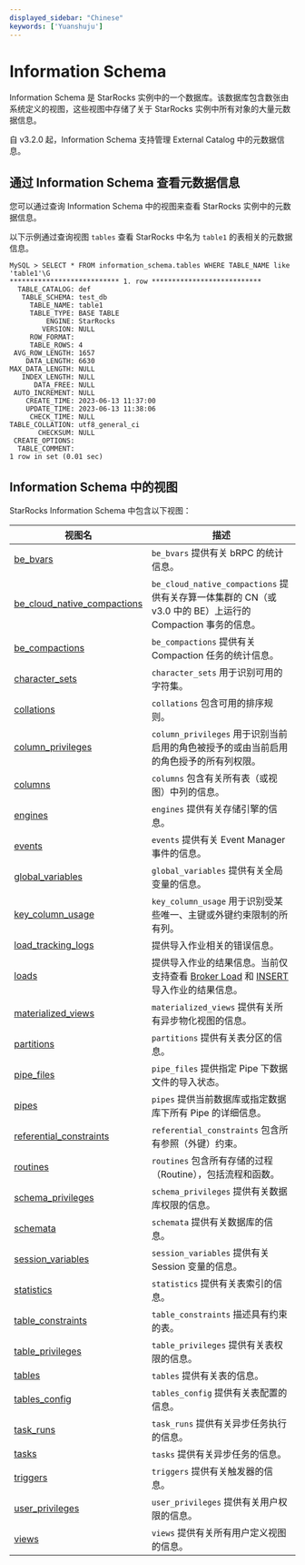 ```yaml
---
displayed_sidebar: "Chinese"
keywords: ['Yuanshuju']
---
```


# Information Schema

Information Schema 是 StarRocks 实例中的一个数据库。该数据库包含数张由系统定义的视图，这些视图中存储了关于 StarRocks 实例中所有对象的大量元数据信息。

自 v3.2.0 起，Information Schema 支持管理 External Catalog 中的元数据信息。

## 通过 Information Schema 查看元数据信息

您可以通过查询 Information Schema 中的视图来查看 StarRocks 实例中的元数据信息。

以下示例通过查询视图 `tables` 查看 StarRocks 中名为 `table1` 的表相关的元数据信息。

```Plain
MySQL > SELECT * FROM information_schema.tables WHERE TABLE_NAME like 'table1'\G
*************************** 1. row ***************************
  TABLE_CATALOG: def
   TABLE_SCHEMA: test_db
     TABLE_NAME: table1
     TABLE_TYPE: BASE TABLE
         ENGINE: StarRocks
        VERSION: NULL
     ROW_FORMAT: 
     TABLE_ROWS: 4
 AVG_ROW_LENGTH: 1657
    DATA_LENGTH: 6630
MAX_DATA_LENGTH: NULL
   INDEX_LENGTH: NULL
      DATA_FREE: NULL
 AUTO_INCREMENT: NULL
    CREATE_TIME: 2023-06-13 11:37:00
    UPDATE_TIME: 2023-06-13 11:38:06
     CHECK_TIME: NULL
TABLE_COLLATION: utf8_general_ci
       CHECKSUM: NULL
 CREATE_OPTIONS: 
  TABLE_COMMENT: 
1 row in set (0.01 sec)
```

## Information Schema 中的视图

StarRocks Information Schema 中包含以下视图：

| **视图名**                                                  | **描述**                                                     |
| ----------------------------------------------------------- | ------------------------------------------------------------ |
| [be_bvars](../information_schema/be_bvars.md)                                       | `be_bvars` 提供有关 bRPC 的统计信息。                        |
| [be_cloud_native_compactions](../information_schema/be_cloud_native_compactions.md) | `be_cloud_native_compactions` 提供有关存算一体集群的 CN（或 v3.0 中的 BE）上运行的 Compaction 事务的信息。 |
| [be_compactions](../information_schema/be_compactions.md)                           | `be_compactions` 提供有关 Compaction 任务的统计信息。        |
| [character_sets](../information_schema/character_sets.md)                           | `character_sets` 用于识别可用的字符集。                      |
| [collations](../information_schema/collations.md)                                   | `collations` 包含可用的排序规则。                            |
| [column_privileges](../information_schema/column_privileges.md)                     | `column_privileges` 用于识别当前启用的角色被授予的或由当前启用的角色授予的所有列权限。 |
| [columns](../information_schema/columns.md)                                         | `columns` 包含有关所有表（或视图）中列的信息。               |
| [engines](../information_schema/engines.md)                                         | `engines` 提供有关存储引擎的信息。                           |
| [events](../information_schema/events.md)                                           | `events` 提供有关 Event Manager 事件的信息。                 |
| [global_variables](../information_schema/global_variables.md)                       | `global_variables` 提供有关全局变量的信息。                  |
| [key_column_usage](../information_schema/key_column_usage.md)                       | `key_column_usage` 用于识别受某些唯一、主键或外键约束限制的所有列。 |
| [load_tracking_logs](../information_schema/load_tracking_logs.md)                   | 提供导入作业相关的错误信息。                                 |
| [loads](../information_schema/loads.md)                                             | 提供导入作业的结果信息。当前仅支持查看 [Broker Load](../../sql-reference/sql-statements/data-manipulation/BROKER_LOAD.md) 和 [INSERT](../../sql-reference/sql-statements/data-manipulation/INSERT.md) 导入作业的结果信息。 |
| [materialized_views](../information_schema/materialized_views.md)                   | `materialized_views` 提供有关所有异步物化视图的信息。        |
| [partitions](../information_schema/partitions.md)                                   | `partitions` 提供有关表分区的信息。                          |
| [pipe_files](../information_schema/pipe_files.md)                                   | `pipe_files` 提供指定 Pipe 下数据文件的导入状态。            |
| [pipes](../information_schema/pipes.md)                                             | `pipes` 提供当前数据库或指定数据库下所有 Pipe 的详细信息。   |
| [referential_constraints](../information_schema/referential_constraints.md)         | `referential_constraints` 包含所有参照（外键）约束。         |
| [routines](../information_schema/routines.md)                                       | `routines` 包含所有存储的过程（Routine），包括流程和函数。   |
| [schema_privileges](../information_schema/schema_privileges.md)                     | `schema_privileges` 提供有关数据库权限的信息。               |
| [schemata](../information_schema/schemata.md)                                       | `schemata` 提供有关数据库的信息。                            |
| [session_variables](../information_schema/session_variables.md)                     | `session_variables` 提供有关 Session 变量的信息。            |
| [statistics](../information_schema/statistics.md)                                   | `statistics` 提供有关表索引的信息。                          |
| [table_constraints](../information_schema/table_constraints.md)                     | `table_constraints` 描述具有约束的表。                       |
| [table_privileges](../information_schema/table_privileges.md)                       | `table_privileges` 提供有关表权限的信息。                    |
| [tables](../information_schema/tables.md)                                           | `tables` 提供有关表的信息。                                  |
| [tables_config](../information_schema/tables_config.md)                             | `tables_config` 提供有关表配置的信息。                       |
| [task_runs](../information_schema/task_runs.md)                                     | `task_runs` 提供有关异步任务执行的信息。                     |
| [tasks](../information_schema/tasks.md)                                             | `tasks` 提供有关异步任务的信息。                             |
| [triggers](../information_schema/triggers.md)                                       | `triggers` 提供有关触发器的信息。                            |
| [user_privileges](../information_schema/user_privileges.md)                         | `user_privileges` 提供有关用户权限的信息。                   |
| [views](../information_schema/views.md)                                             | `views` 提供有关所有用户定义视图的信息。                     |

